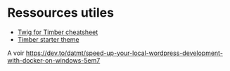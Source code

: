 # Ressources utiles

- [Twig for Timber cheatsheet](https://notlaura.com/the-twig-for-timber-cheatsheet/)
- [Timber starter theme](https://github.com/timber/starter-theme)


A voir
https://dev.to/datmt/speed-up-your-local-wordpress-development-with-docker-on-windows-5em7
